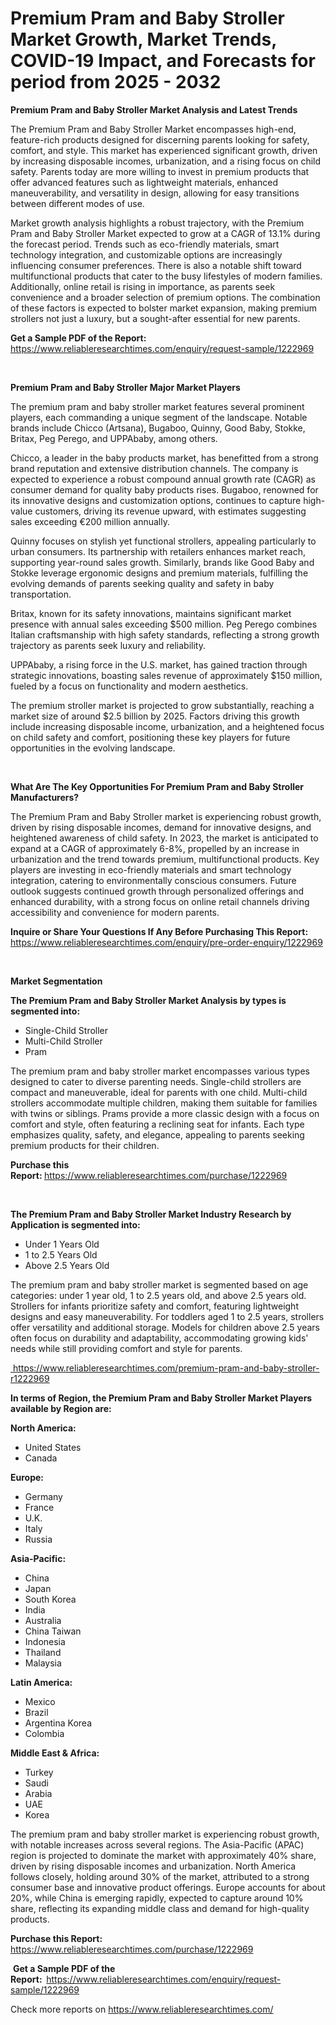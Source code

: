 <p><h1>Premium Pram and Baby Stroller Market Growth, Market Trends, COVID-19 Impact, and Forecasts for period from 2025 - 2032</h1></p><p><strong>Premium Pram and Baby Stroller Market Analysis and Latest Trends</strong></p>
<p><p>The Premium Pram and Baby Stroller Market encompasses high-end, feature-rich products designed for discerning parents looking for safety, comfort, and style. This market has experienced significant growth, driven by increasing disposable incomes, urbanization, and a rising focus on child safety. Parents today are more willing to invest in premium products that offer advanced features such as lightweight materials, enhanced maneuverability, and versatility in design, allowing for easy transitions between different modes of use.</p><p>Market growth analysis highlights a robust trajectory, with the Premium Pram and Baby Stroller Market expected to grow at a CAGR of 13.1% during the forecast period. Trends such as eco-friendly materials, smart technology integration, and customizable options are increasingly influencing consumer preferences. There is also a notable shift toward multifunctional products that cater to the busy lifestyles of modern families. Additionally, online retail is rising in importance, as parents seek convenience and a broader selection of premium options. The combination of these factors is expected to bolster market expansion, making premium strollers not just a luxury, but a sought-after essential for new parents.</p></p>
<p><strong>Get a Sample PDF of the Report:&nbsp;</strong> <a href="https://www.reliableresearchtimes.com/enquiry/request-sample/1222969?utm_campaign=2740&utm_medium=2&utm_source=Github&utm_content=ia&utm_term=06042025&utm_id=premium-pram-and-baby-stroller">https://www.reliableresearchtimes.com/enquiry/request-sample/1222969</a></p>
<p>&nbsp;</p>
<p><strong>Premium Pram and Baby Stroller Major Market Players</strong></p>
<p><p>The premium pram and baby stroller market features several prominent players, each commanding a unique segment of the landscape. Notable brands include Chicco (Artsana), Bugaboo, Quinny, Good Baby, Stokke, Britax, Peg Perego, and UPPAbaby, among others. </p><p>Chicco, a leader in the baby products market, has benefitted from a strong brand reputation and extensive distribution channels. The company is expected to experience a robust compound annual growth rate (CAGR) as consumer demand for quality baby products rises. Bugaboo, renowned for its innovative designs and customization options, continues to capture high-value customers, driving its revenue upward, with estimates suggesting sales exceeding €200 million annually.</p><p>Quinny focuses on stylish yet functional strollers, appealing particularly to urban consumers. Its partnership with retailers enhances market reach, supporting year-round sales growth. Similarly, brands like Good Baby and Stokke leverage ergonomic designs and premium materials, fulfilling the evolving demands of parents seeking quality and safety in baby transportation.</p><p>Britax, known for its safety innovations, maintains significant market presence with annual sales exceeding $500 million. Peg Perego combines Italian craftsmanship with high safety standards, reflecting a strong growth trajectory as parents seek luxury and reliability.</p><p>UPPAbaby, a rising force in the U.S. market, has gained traction through strategic innovations, boasting sales revenue of approximately $150 million, fueled by a focus on functionality and modern aesthetics.</p><p>The premium stroller market is projected to grow substantially, reaching a market size of around $2.5 billion by 2025. Factors driving this growth include increasing disposable income, urbanization, and a heightened focus on child safety and comfort, positioning these key players for future opportunities in the evolving landscape.</p></p>
<p>&nbsp;</p>
<p><strong>What Are The Key Opportunities For Premium Pram and Baby Stroller Manufacturers?</strong></p>
<p><p>The Premium Pram and Baby Stroller market is experiencing robust growth, driven by rising disposable incomes, demand for innovative designs, and heightened awareness of child safety. In 2023, the market is anticipated to expand at a CAGR of approximately 6-8%, propelled by an increase in urbanization and the trend towards premium, multifunctional products. Key players are investing in eco-friendly materials and smart technology integration, catering to environmentally conscious consumers. Future outlook suggests continued growth through personalized offerings and enhanced durability, with a strong focus on online retail channels driving accessibility and convenience for modern parents.</p></p>
<p><strong>Inquire or Share Your Questions If Any Before Purchasing This Report:</strong> <a href="https://www.reliableresearchtimes.com/enquiry/pre-order-enquiry/1222969?utm_campaign=2740&utm_medium=2&utm_source=Github&utm_content=ia&utm_term=06042025&utm_id=premium-pram-and-baby-stroller">https://www.reliableresearchtimes.com/enquiry/pre-order-enquiry/1222969</a></p>
<p>&nbsp;</p>
<p><strong>Market Segmentation</strong></p>
<p><strong>The Premium Pram and Baby Stroller Market Analysis by types is segmented into:</strong></p>
<p><ul><li>Single-Child Stroller</li><li>Multi-Child Stroller</li><li>Pram</li></ul></p>
<p><p>The premium pram and baby stroller market encompasses various types designed to cater to diverse parenting needs. Single-child strollers are compact and maneuverable, ideal for parents with one child. Multi-child strollers accommodate multiple children, making them suitable for families with twins or siblings. Prams provide a more classic design with a focus on comfort and style, often featuring a reclining seat for infants. Each type emphasizes quality, safety, and elegance, appealing to parents seeking premium products for their children.</p></p>
<p><strong>Purchase this Report:&nbsp;</strong><a href="https://www.reliableresearchtimes.com/purchase/1222969?utm_campaign=2740&utm_medium=2&utm_source=Github&utm_content=ia&utm_term=06042025&utm_id=premium-pram-and-baby-stroller">https://www.reliableresearchtimes.com/purchase/1222969</a></p>
<p>&nbsp;</p>
<p><strong>The Premium Pram and Baby Stroller Market Industry Research by Application is segmented into:</strong></p>
<p><ul><li>Under 1 Years Old</li><li>1 to 2.5 Years Old</li><li>Above 2.5 Years Old</li></ul></p>
<p><p>The premium pram and baby stroller market is segmented based on age categories: under 1 year old, 1 to 2.5 years old, and above 2.5 years old. Strollers for infants prioritize safety and comfort, featuring lightweight designs and easy maneuverability. For toddlers aged 1 to 2.5 years, strollers offer versatility and additional storage. Models for children above 2.5 years often focus on durability and adaptability, accommodating growing kids' needs while still providing comfort and style for parents.</p></p>
<p><a href="https://www.reliableresearchtimes.com/premium-pram-and-baby-stroller-r1222969?utm_campaign=2740&utm_medium=2&utm_source=Github&utm_content=ia&utm_term=06042025&utm_id=premium-pram-and-baby-stroller">&nbsp;https://www.reliableresearchtimes.com/premium-pram-and-baby-stroller-r1222969</a></p>
<p><strong>In terms of Region, the Premium Pram and Baby Stroller Market Players available by Region are:</strong></p>
<p>
    <p> <strong> North America: </strong>
        <ul>
            <li>United States</li>
            <li>Canada</li>
        </ul>
        </p> 
    <p> <strong> Europe: </strong>
        <ul>
            <li>Germany</li>
            <li>France</li>
            <li>U.K.</li>
            <li>Italy</li>
            <li>Russia</li>
        </ul>
        </p> 
    <p> <strong> Asia-Pacific: </strong>
        <ul>
            <li>China</li>
            <li>Japan</li>
            <li>South Korea</li>
            <li>India</li>
            <li>Australia</li>
            <li>China Taiwan</li>
            <li>Indonesia</li>
            <li>Thailand</li>
            <li>Malaysia</li>
        </ul>
        </p> 
    <p> <strong> Latin America: </strong>
        <ul>
            <li>Mexico</li>
            <li>Brazil</li>
            <li>Argentina Korea</li>
            <li>Colombia</li>
        </ul>
        </p> 
    <p> <strong> Middle East & Africa: </strong>
        <ul>
            <li>Turkey</li>
            <li>Saudi</li>
            <li>Arabia</li>
            <li>UAE</li>
            <li>Korea</li>
        </ul>
    </p>
    </p>
<p><p>The premium pram and baby stroller market is experiencing robust growth, with notable increases across several regions. The Asia-Pacific (APAC) region is projected to dominate the market with approximately 40% share, driven by rising disposable incomes and urbanization. North America follows closely, holding around 30% of the market, attributed to a strong consumer base and innovative product offerings. Europe accounts for about 20%, while China is emerging rapidly, expected to capture around 10% share, reflecting its expanding middle class and demand for high-quality products.</p></p>
<p><strong>Purchase this Report: </strong><a href="https://www.reliableresearchtimes.com/purchase/1222969?utm_campaign=2740&utm_medium=2&utm_source=Github&utm_content=ia&utm_term=06042025&utm_id=premium-pram-and-baby-stroller">https://www.reliableresearchtimes.com/purchase/1222969</a></p>
<p>&nbsp;<strong>Get a Sample PDF of the Report:&nbsp;&nbsp;</strong><a href="https://www.reliableresearchtimes.com/enquiry/request-sample/1222969?utm_campaign=2740&utm_medium=2&utm_source=Github&utm_content=ia&utm_term=06042025&utm_id=premium-pram-and-baby-stroller">https://www.reliableresearchtimes.com/enquiry/request-sample/1222969</a></p>
<p><strong></strong></p>
<p>Check more reports on <a href="https://www.reliableresearchtimes.com/?utm_campaign=2740&utm_medium=2&utm_source=Github&utm_content=ia&utm_term=06042025&utm_id=premium-pram-and-baby-stroller">https://www.reliableresearchtimes.com/</a></p>